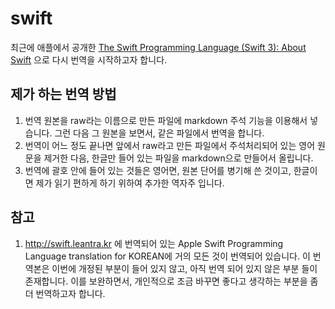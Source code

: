 # swift
최근에 애플에서 공개한 [The Swift Programming Language (Swift 3): About Swift](https://developer.apple.com/library/prerelease/content/documentation/Swift/Conceptual/Swift_Programming_Language/index.html) 으로 다시 번역을 시작하고자 합니다.

## 제가 하는 번역 방법

1. 번역 원본을 raw라는 이름으로 만든 파일에 markdown 주석 기능을 이용해서 넣습니다. 그런 다음 그 원본을 보면서, 같은 파일에서 번역을 합니다.
2. 번역이 어느 정도 끝나면 앞에서 raw라고 만든 파일에서 주석처리되어 있는 영어 원문을 제거한 다음, 한글만 들어 있는 파일을   markdown으로 만들어서 올립니다.
3. 번역에 괄호 안에 들어 있는 것들은 영어면, 원본 단어를 병기해 쓴 것이고, 한글이면 제가 읽기 편하게 하기 위하여 추가한 역자주 입니다.

## 참고

1. http://swift.leantra.kr 에 번역되어 있는 Apple Swift Programming Language translation for KOREAN에 거의 모든 것이 번역되어 있습니다. 이 번역본은 이번에 개정된 부분이 들어 있지 않고, 아직 번역 되어 있지 않은 부분 들이 존재합니다. 이를 보완하면서, 개인적으로 조금 바꾸면 좋다고 생각하는 부분을 좀 더 번역하고자 합니다.
